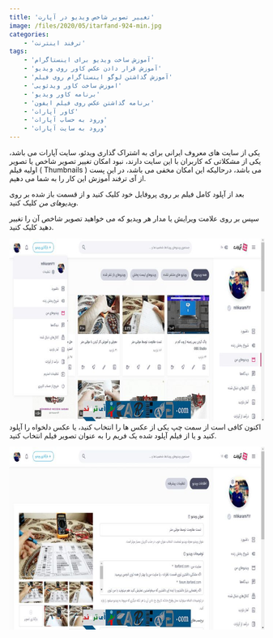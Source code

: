 ```yaml
---
title: 'تغییر تصویر شاخص ویدیو در آپارت'
image: /files/2020/05/itarfand-924-min.jpg
categories:
    - 'ترفند اینترنت'
tags:
    - 'آموزش ساخت ویدیو برای اینستاگرام'
    - 'آموزش قرار دادن عکس کاور روی ویدیو'
    - 'آموزش گذاشتن لوگو اینستاگرام روی فیلم'
    - 'اموزش ساخت کاور ویدئویی'
    - 'برنامه کاور ویدیو'
    - 'برنامه گذاشتن عکس روی فیلم ایفون'
    - 'کاور آپارات'
    - 'ورود به حساب آپارات'
    - 'ورود به سایت آپارات'
---
```


یکی از سایت های معروف ایرانی برای به اشتراک گذاری ویدئو، سایت آپارات می باشد، یکی از مشکلاتی که کاربران با این سایت دارند، نبود امکان تغییر تصویر شاخص یا تصویر اولیه فیلم ( Thumbnails ) می باشد، درحالیکه این امکان مخفی می باشد، در این پست از آی ترفند آموزش این کار را به شما می دهیم.

بعد از آپلود کامل فیلم بر روی پروفایل خود کلیک کنید و از قسمت باز شده بر روی *ویدیوهای من* کلیک کنید.

سپس بر روی علامت ویرایش یا مدار هر ویدیو که می خواهید تصویر شاخص آن را تغییر دهید کلیک کنید.

![mhkarami97](/files/2020/05/itarfand-923-min-1.jpg)  
اکنون کافی است از سمت چپ یکی از عکس ها را انتخاب کنید، یا عکس دلخواه را آپلود کنید و یا از فیلم آپلود شده یک فریم را به عنوان تصویر فیلم انتخاب کنید.

![mhkarami97](/files/2020/05/itarfand-922-min-1.jpg)  

